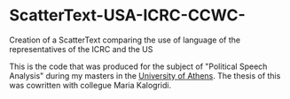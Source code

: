 # ScatterText-USA-ICRC-CCWC-
Creation of a ScatterText comparing the use of language of the representatives of the ICRC and the US

This is the code that was produced for the subject of "Political Speech Analysis" during my masters in the [University of Athens](https://en.uoa.gr/).
The thesis of this was cowritten with collegue Maria Kalogridi.





